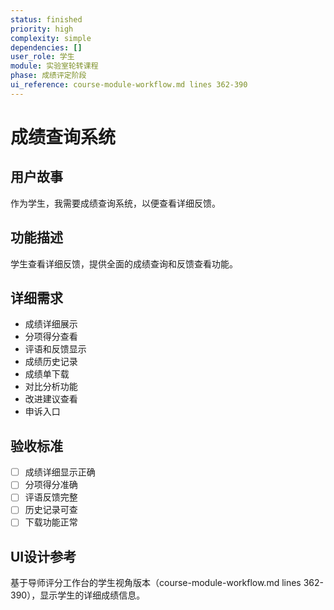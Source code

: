 ```yaml
---
status: finished
priority: high
complexity: simple
dependencies: []
user_role: 学生
module: 实验室轮转课程
phase: 成绩评定阶段
ui_reference: course-module-workflow.md lines 362-390
---
```


# 成绩查询系统

## 用户故事
作为学生，我需要成绩查询系统，以便查看详细反馈。

## 功能描述
学生查看详细反馈，提供全面的成绩查询和反馈查看功能。

## 详细需求
- 成绩详细展示
- 分项得分查看
- 评语和反馈显示
- 成绩历史记录
- 成绩单下载
- 对比分析功能
- 改进建议查看
- 申诉入口

## 验收标准
- [ ] 成绩详细显示正确
- [ ] 分项得分准确
- [ ] 评语反馈完整
- [ ] 历史记录可查
- [ ] 下载功能正常

## UI设计参考
基于导师评分工作台的学生视角版本（course-module-workflow.md lines 362-390），显示学生的详细成绩信息。